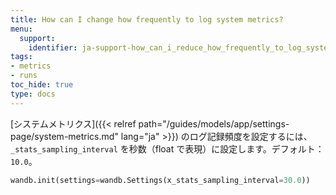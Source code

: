 ```yaml
---
title: How can I change how frequently to log system metrics?
menu:
  support:
    identifier: ja-support-how_can_i_reduce_how_frequently_to_log_system_metrics
tags:
- metrics
- runs
toc_hide: true
type: docs
---
```


[システムメトリクス]({{< relref path="/guides/models/app/settings-page/system-metrics.md" lang="ja" >}}) のログ記録頻度を設定するには、`_stats_sampling_interval` を秒数（float で表現）に設定します。デフォルト：`10.0`。

```python
wandb.init(settings=wandb.Settings(x_stats_sampling_interval=30.0))
```
